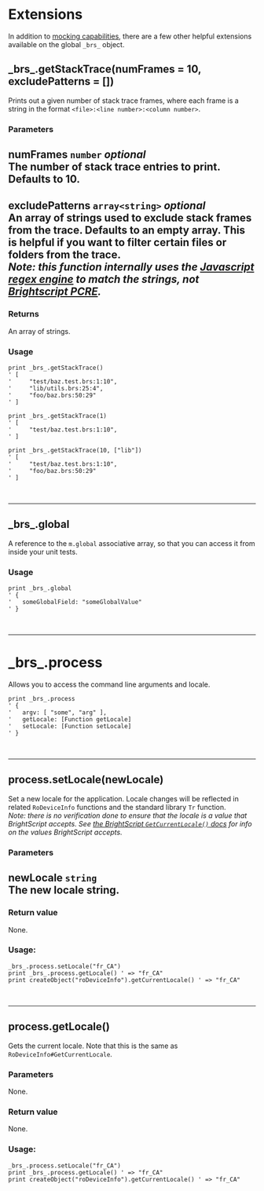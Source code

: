 # Extensions

In addition to [mocking capabilities](api/mocks.md), there are a few other helpful extensions available on the global `_brs_` object.

## \_brs_.getStackTrace(numFrames = 10, excludePatterns = [])

Prints out a given number of stack trace frames, where each frame is a string in the format `<file>:<line number>:<column number>`.

### Parameters
**numFrames** `number` _optional_ \
The number of stack trace entries to print. Defaults to 10.
-------------
**excludePatterns** `array<string>` _optional_ \
An array of strings used to exclude stack frames from the trace. Defaults to an empty array. This is helpful if you want to filter certain files or folders from the trace. \
*Note: this function internally uses the [Javascript regex engine](https://developer.mozilla.org/en-US/docs/Web/JavaScript/Reference/Global_Objects/RegExp) to match the strings, not [Brightscript PCRE](https://developer.roku.com/en-ca/docs/references/brightscript/components/roregex.md).*
-------------

### Returns
An array of strings.

### Usage
```brightscript
print _brs_.getStackTrace()
' [
'     "test/baz.test.brs:1:10",
'     "lib/utils.brs:25:4",
'     "foo/baz.brs:50:29"
' ]

print _brs_.getStackTrace(1)
' [
'     "test/baz.test.brs:1:10",
' ]

print _brs_.getStackTrace(10, ["lib"])
' [
'     "test/baz.test.brs:1:10",
'     "foo/baz.brs:50:29"
' ]
```
<br/>

------------

## \_brs_.global

A reference to the `m.global` associative array, so that you can access it from inside your unit tests.

### Usage
```brightscript
print _brs_.global
' {
'   someGlobalField: "someGlobalValue"
' }
```
<br/>

------------

# \_brs_.process

Allows you to access the command line arguments and locale.

```brightscript
print _brs_.process
' {
'   argv: [ "some", "arg" ],
'   getLocale: [Function getLocale]
'   setLocale: [Function setLocale]
' }
```
<br/>

------------

## process.setLocale(newLocale)
Set a new locale for the application. Locale changes will be reflected in related `RoDeviceInfo` functions and the standard library `Tr` function. \
_Note: there is no verification done to ensure that the locale is a value that BrightScript accepts. See [the BrightScript `GetCurrentLocale()` docs](https://developer.roku.com/docs/references/brightscript/interfaces/ifdeviceinfo.md#getcurrentlocale-as-string) for info on the values BrightScript accepts._ 

### Parameters
**newLocale** `string` \
The new locale string.
-------------

### Return value
None.

### Usage:
```brightscript
_brs_.process.setLocale("fr_CA")
print _brs_.process.getLocale() ' => "fr_CA"
print createObject("roDeviceInfo").getCurrentLocale() ' => "fr_CA"
```
<br/>

------------

## process.getLocale()
Gets the current locale. Note that this is the same as `RoDeviceInfo#GetCurrentLocale`.

### Parameters
None.

### Return value
None.

### Usage:
```brightscript
_brs_.process.setLocale("fr_CA")
print _brs_.process.getLocale() ' => "fr_CA"
print createObject("roDeviceInfo").getCurrentLocale() ' => "fr_CA"
```
